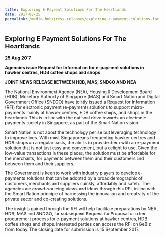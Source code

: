 ```yaml
---
title: Exploring E-Payment Solutions For The Heartlands
date: 2017-08-25
permalink: /media-hub/press-releases/exploring-e-payment-solutions-for-the-heartlands/
---
```

## Exploring E Payment Solutions For The Heartlands

**25 Aug 2017**

**Agencies issue Request for Information for e-payment solutions in hawker centres, HDB coffee shops and shops**

**JOINT NEWS RELEASE BETWEEN HDB, MAS, SNDGO AND NEA**

The National Environment Agency (NEA), Housing & Development Board (HDB), Monetary Authority of Singapore (MAS) and Smart Nation and Digital Government Office (SNDGO) have jointly issued a Request for Information (RFI) for electronic payment (e-payment) solutions to support micro-payments mainly at hawker centres, HDB coffee shops, and shops in the heartlands. This is in line with the national drive towards an electronic payments society in Singapore, as part of the Smart Nation vision.

Smart Nation is not about the technology per se but leveraging technology to improve lives. With most Singaporeans frequenting hawker centres and HDB shops on a regular basis, the aim is to provide them with an e-payment solution that is not just easy and convenient, but a delight to use. Given the low-value transactions in these places, the solution must be affordable for the merchants, for payments between them and their customers and between them and their suppliers.

The Government is keen to work with industry players to develop e-payments solutions that can be adopted by a broad demographic of customers, merchants and suppliers quickly, affordably and safely. The agencies are crowd-sourcing views and ideas through this RFI, in line with the Smart Nation principle of harnessing the innovation and creativity of the private sector and co-creating solutions.

The insights gained through the RFI will help facilitate preparations by NEA, HDB, MAS and SNDGO, for subsequent Request for Proposal or other procurement process for e-payment solutions at hawker centres, HDB coffee shops and shops. Interested parties can access the RFI on GeBiz from today. The closing date for submission is 15 September 2017.